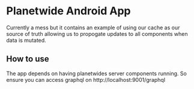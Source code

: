 # Planetwide Android App

Currently a mess but it contains an example of using our cache as our source of truth allowing us to propogate updates to all components when data is mutated.

## How to use
The app depends on having planetwides server components running.  So ensure you can access graphql on http://localhost:9001/graphql
